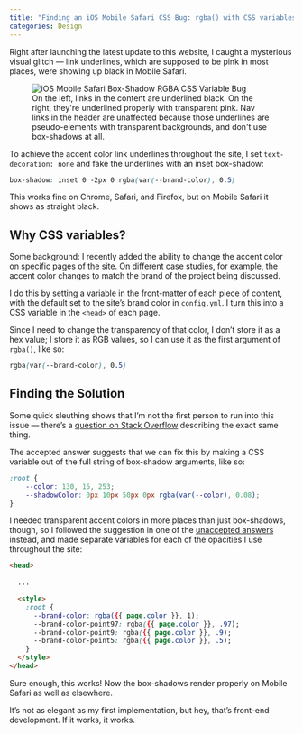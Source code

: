 ```yaml
---
title: "Finding an iOS Mobile Safari CSS Bug: rgba() with CSS variables in box-shadow"
categories: Design
---
```


Right after launching the latest update to this website, I caught a mysterious visual glitch — link underlines, which are supposed to be pink in most places, were showing up black in Mobile Safari.

<figure>
  <img src="{{ '/assets/img/writing/mobile-safari-rgba-bug.jpg' | absolute_url }}" alt="iOS Mobile Safari Box-Shadow RGBA CSS Variable Bug">
  <figcaption>On the left, links in the content are underlined black. On the right, they're underlined properly with transparent pink. Nav links in the header are unaffected because those underlines are pseudo-elements with transparent backgrounds, and don't use box-shadows at all.</figcaption>
</figure>

To achieve the accent color link underlines throughout the site, I set `text-decoration: none`  and fake the underlines with an inset box-shadow:

```css
box-shadow: inset 0 -2px 0 rgba(var(--brand-color), 0.5)
```

This works fine on Chrome, Safari, and Firefox, but on Mobile Safari it shows as straight black.

## Why CSS variables?

Some background: I recently added the ability to change the accent color on specific pages of the site. On different case studies, for example, the accent color changes to match the brand of the project being discussed.

I do this by setting a variable in the front-matter of each piece of content, with the default set to the site’s brand color in `config.yml`. I turn this into a CSS variable in the `<head>` of each page.

Since I need to change the transparency of that color, I don’t store it as a hex value; I store it as RGB values, so I can use it as the first argument of `rgba()`, like so:

```css
rgba(var(--brand-color), 0.5)
```

## Finding the Solution
Some quick sleuthing shows that I’m not the first person to run into this issue — there’s a [question on Stack Overflow](https://stackoverflow.com/questions/49837858/css-custom-properties-in-box-shadow-color-function-render-incorrectly-in-safari) describing the exact same thing.

The accepted answer suggests that we can fix this by making a CSS variable out of the full string of box-shadow arguments, like so:

```css
:root {
    --color: 130, 16, 253;
    --shadowColor: 0px 10px 50px 0px rgba(var(--color), 0.08);
}
```

I needed transparent accent colors in more places than just box-shadows, though, so I followed the suggestion in one of the [unaccepted answers](https://stackoverflow.com/a/50757688) instead, and made separate variables for each of the opacities I use throughout the site:

```html
<head>
  
  ...

  <style>
    :root {
      --brand-color: rgba({{ page.color }}, 1);
      --brand-color-point97: rgba({{ page.color }}, .97);
      --brand-color-point9: rgba({{ page.color }}, .9);
      --brand-color-point5: rgba({{ page.color }}, .5);
    }
  </style>
</head>
```

Sure enough, this works! Now the box-shadows render properly on Mobile Safari as well as elsewhere.

It’s not as elegant as my first implementation, but hey, that’s front-end development. If it works, it works.
